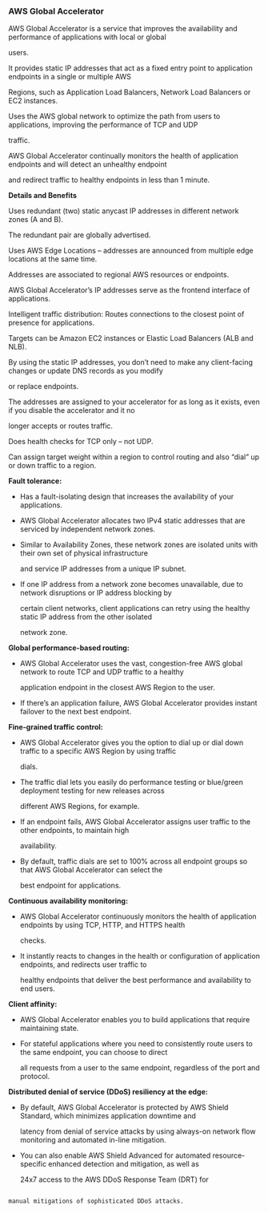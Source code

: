 ### AWS Global Accelerator

AWS Global Accelerator is a service that improves the availability and
performance of applications with local or global

users.

It provides static IP addresses that act as a fixed entry point to application
endpoints in a single or multiple AWS

Regions, such as Application Load Balancers, Network Load Balancers or EC2
instances.

Uses the AWS global network to optimize the path from users to applications,
improving the performance of TCP and UDP

traffic.

AWS Global Accelerator continually monitors the health of application endpoints
and will detect an unhealthy endpoint

and redirect traffic to healthy endpoints in less than 1 minute.

**Details and Benefits**

Uses redundant (two) static anycast IP addresses in different network zones (A
and B).

The redundant pair are globally advertised.

Uses AWS Edge Locations – addresses are announced from multiple edge locations
at the same time.

Addresses are associated to regional AWS resources or endpoints.

AWS Global Accelerator’s IP addresses serve as the frontend interface of
applications.

Intelligent traffic distribution: Routes connections to the closest point of
presence for applications.

Targets can be Amazon EC2 instances or Elastic Load Balancers (ALB and NLB).

By using the static IP addresses, you don’t need to make any client-facing
changes or update DNS records as you modify

or replace endpoints.

The addresses are assigned to your accelerator for as long as it exists, even if
you disable the accelerator and it no

longer accepts or routes traffic.

Does health checks for TCP only – not UDP.

Can assign target weight within a region to control routing and also “dial” up
or down traffic to a region.

**Fault tolerance:**

- Has a fault-isolating design that increases the availability of your
  applications.

- AWS Global Accelerator allocates two IPv4 static addresses that are serviced
  by independent network zones.

- Similar to Availability Zones, these network zones are isolated units with
  their own set of physical infrastructure

  and service IP addresses from a unique IP subnet.

- If one IP address from a network zone becomes unavailable, due to network
  disruptions or IP address blocking by

  certain client networks, client applications can retry using the healthy
  static IP address from the other isolated

  network zone.

**Global performance-based routing:**

- AWS Global Accelerator uses the vast, congestion-free AWS global network to
  route TCP and UDP traffic to a healthy

  application endpoint in the closest AWS Region to the user.

- If there’s an application failure, AWS Global Accelerator provides instant
  failover to the next best endpoint.

**Fine-grained traffic control:**

- AWS Global Accelerator gives you the option to dial up or dial down traffic to
  a specific AWS Region by using traffic

  dials.

- The traffic dial lets you easily do performance testing or blue/green
  deployment testing for new releases across

  different AWS Regions, for example.

- If an endpoint fails, AWS Global Accelerator assigns user traffic to the other
  endpoints, to maintain high

  availability.

- By default, traffic dials are set to 100% across all endpoint groups so that
  AWS Global Accelerator can select the

  best endpoint for applications.

**Continuous availability monitoring:**

- AWS Global Accelerator continuously monitors the health of application
  endpoints by using TCP, HTTP, and HTTPS health

  checks.

- It instantly reacts to changes in the health or configuration of application
  endpoints, and redirects user traffic to

  healthy endpoints that deliver the best performance and availability to end
  users.

**Client affinity:**

- AWS Global Accelerator enables you to build applications that require
  maintaining state.

- For stateful applications where you need to consistently route users to the
  same endpoint, you can choose to direct

  all requests from a user to the same endpoint, regardless of the port and
  protocol.

**Distributed denial of service (DDoS) resiliency at the edge:**

- By default, AWS Global Accelerator is protected by AWS Shield Standard, which
  minimizes application downtime and

  latency from denial of service attacks by using always-on network flow
  monitoring and automated in-line mitigation.

- You can also enable AWS Shield Advanced for automated resource-specific
  enhanced detection and mitigation, as well as

  24x7 access to the AWS DDoS Response Team (DRT) for

```

manual mitigations of sophisticated DDoS attacks.

```

